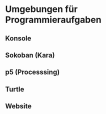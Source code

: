 # Umgebungen für Programmieraufgaben

## Konsole



## Sokoban (Kara)



## p5 (Processsing)



## Turtle



## Website